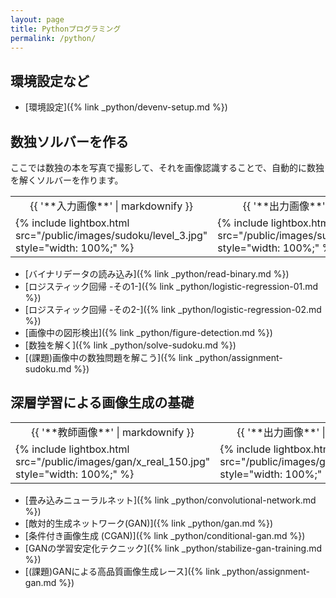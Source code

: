 ```yaml
---
layout: page
title: Pythonプログラミング
permalink: /python/
---
```


## 環境設定など

* [環境設定]({% link _python/devenv-setup.md %})

## 数独ソルバーを作る

ここでは数独の本を写真で撮影して、それを画像認識することで、自動的に数独を解くソルバーを作ります。

<table class="images">
<tr>
  <td style="text-align: center; width: 50%;">{{ '**入力画像**' | markdownify }}</td>
  <td style="text-align: center; width: 50%;">{{ '**出力画像**' | markdownify }}</td>
</tr>
<tr>
  <td>{% include lightbox.html src="/public/images/sudoku/level_3.jpg" style="width: 100%;" %}</td>
  <td>{% include lightbox.html src="/public/images/sudoku/level_3_ans.jpg" style="width: 100%;" %}</td>
</tr>
</table>

* [バイナリデータの読み込み]({% link _python/read-binary.md %})
* [ロジスティック回帰 -その1-]({% link _python/logistic-regression-01.md %})
* [ロジスティック回帰 -その2-]({% link _python/logistic-regression-02.md %})
* [画像中の図形検出]({% link _python/figure-detection.md %})
* [数独を解く]({% link _python/solve-sudoku.md %})
* [(課題)画像中の数独問題を解こう]({% link _python/assignment-sudoku.md %})

## 深層学習による画像生成の基礎

<table class="images">
<tr>
  <td style="text-align: center; width: 50%;">{{ '**教師画像**' | markdownify }}</td>
  <td style="text-align: center; width: 50%;">{{ '**出力画像**' | markdownify }}</td>
</tr>
<tr>
  <td>{% include lightbox.html src="/public/images/gan/x_real_150.jpg" style="width: 100%;" %}</td>
  <td>{% include lightbox.html src="/public/images/gan/x_fake_150.jpg" style="width: 100%;" %}</td>
</tr>
</table>

* [畳み込みニューラルネット]({% link _python/convolutional-network.md %})
* [敵対的生成ネットワーク(GAN)]({% link _python/gan.md %})
* [条件付き画像生成 (CGAN)]({% link _python/conditional-gan.md %})
* [GANの学習安定化テクニック]({% link _python/stabilize-gan-training.md %})
* [(課題)GANによる高品質画像生成レース]({% link _python/assignment-gan.md %})
